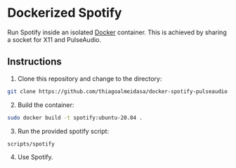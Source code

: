 # Dockerized Spotify

Run Spotify inside an isolated [Docker](http://www.docker.io) container. This
is achieved by sharing a socket for X11 and PulseAudio.

## Instructions

1. Clone this repository and change to the directory:

  ```sh
  git clone https://github.com/thiagoalmeidasa/docker-spotify-pulseaudio.git && cd docker-spotify-pulseaudio
  ```

2. Build the container:

  ```sh
  sudo docker build -t spotify:ubuntu-20.04 .
  ```

3. Run the provided spotify script:

  ```sh
  scripts/spotify
  ```

4. Use Spotify.
